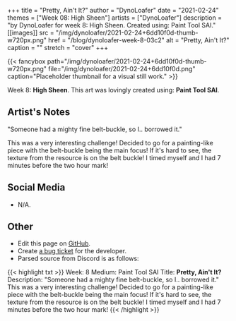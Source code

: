 +++
title =       "Pretty, Ain't It?"
author =      "DynoLoafer"
date =        "2021-02-24"
themes =      ["Week 08: High Sheen"]
artists =     ["DynoLoafer"]
description = "by DynoLoafer for week 8: High Sheen. Created using: Paint Tool SAI."
[[images]]
      src = "/img/dynoloafer/2021-02-24+6dd10f0d-thumb-w720px.png"
      href = "/blog/dynoloafer-week-8-03c2"
      alt = "Pretty, Ain't It?"
      caption = ""
      stretch = "cover"
+++

{{< fancybox path="/img/dynoloafer/2021-02-24+6dd10f0d-thumb-w720px.png" file="/img/dynoloafer/2021-02-24+6dd10f0d.png" caption="Placeholder thumbnail for a visual still work." >}}


Week 8: **High Sheen**. This art was lovingly created using: **Paint Tool SAI**.

## Artist's Notes

"Someone had a mighty fine belt-buckle, so I.. borrowed it."

This was a very interesting challenge! Decided to go for a painting-like piece with the belt-buckle being the main focus! If it's hard to see, the texture from the resource is on the belt buckle! I timed myself and I had 7 minutes before the two hour mark!

## Social Media

- N/A.

## Other

- Edit this page on [GitHub](https://github.com/teaminkling/web-refresh/edit/main/content/blog/dynoloafer-week-8-03c2.md).
- Create [a bug ticket](https://github.com/teaminkling/web-refresh/issues/new?assignees=&labels=bug&template=problem-report.md&title=) for the developer.
- Parsed source from Discord is as follows:

{{< highlight txt >}}
Week: 8
Medium: Paint Tool SAI
Title: __Pretty, Ain't It?__
Description: "Someone had a mighty fine belt-buckle, so I.. borrowed it."
This was a very interesting challenge! Decided to go for a painting-like piece with the belt-buckle being the main focus! If it's hard to see, the texture from the resource is on the belt buckle! I timed myself and I had 7 minutes before the two hour mark!
{{< /highlight >}}